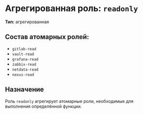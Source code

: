 # Агрегированная роль: `readonly`

**Тип:** агрегированная

## Состав атомарных ролей:
- `gitlab-read`
- `vault-read`
- `grafana-read`
- `zabbix-read`
- `netdata-read`
- `nexus-read`

## Назначение
Роль `readonly` агрегирует атомарные роли, необходимые для выполнения определённой функции.
